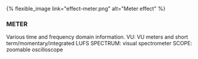 ---
---

{% flexible_image link="effect-meter.png" alt="Meter effect" %}

### METER
Various time and frequency domain information.
VU: VU meters and short term/momentary/integrated LUFS 
SPECTRUM: visual spectrometer
SCOPE: zoomable oscilloscope
